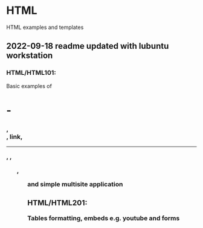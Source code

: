 # HTML
HTML examples and templates

## 2022-09-18 readme updated with lubuntu workstation

### HTML/HTML101: 
Basic examples of <h1> - <h3>, <div>, link, <hr>, <strong>, <ul>, <ol> and simple multisite application

### HTML/HTML201: 
Tables formatting, embeds e.g. youtube and forms

